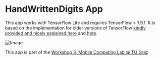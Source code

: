 # HandWrittenDigits App

This app works with TensorFlow Lite and requires TensorFlow > 1.9.1. It is based on the implementation for older versions of TensorFlow [kindly provided and nicely explained here](https://github.com/llSourcell/A_Guide_to_Running_Tensorflow_Models_on_Android/tree/master/mnistandroid) and [here](https://github.com/miyosuda/TensorFlowAndroidMNIST). 

![Image](https://github.com/llSourcell/A_Guide_to_Running_Tensorflow_Models_on_Android/blob/master/images/demo.png)

This app is part of the [Workshop 3, Mobile Computing Lab @ TU Graz](../mobile_computing_lab/2020-03-30__WS4_1__TensorFlow__Detecting_Handwritten_Digits.ipynb)
